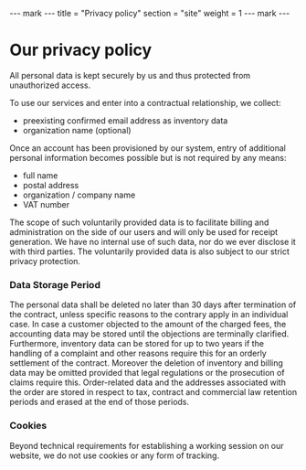 --- mark ---
title = "Privacy policy"
section = "site"
weight = 1
--- mark ---

# Our privacy policy

All personal data is kept securely by us and thus protected from unauthorized access.

To use our services and enter into a contractual relationship, we collect:

- preexisting confirmed email address as inventory data
- organization name (optional)

Once an account has been provisioned by our system, entry of additional personal information becomes possible but is not required by any means:


- full name
- postal address
- organization / company name
- VAT number

The scope of such voluntarily provided data is to facilitate billing and administration on the side of our users and will only be used for receipt generation. We have no internal use of such data, nor do we ever disclose it with third parties. The voluntarily provided data is also subject to our strict privacy protection.

### Data Storage Period

The personal data shall be deleted no later than 30 days after termination of the contract, unless specific reasons to the contrary apply in an individual case. In case a customer objected to the amount of the charged fees, the accounting data may be stored until the objections are terminally clarified. Furthermore, inventory data can be stored for up to two years if the handling of a complaint and other reasons require this for an orderly settlement of the contract. Moreover the deletion of inventory and billing data may be omitted provided that legal regulations or the prosecution of claims require this. Order-related data and the addresses associated with the order are stored in respect to tax, contract and commercial law retention periods and erased at the end of those periods.


### Cookies

Beyond technical requirements for establishing a working session on our website, we do not use cookies or any form of tracking.
